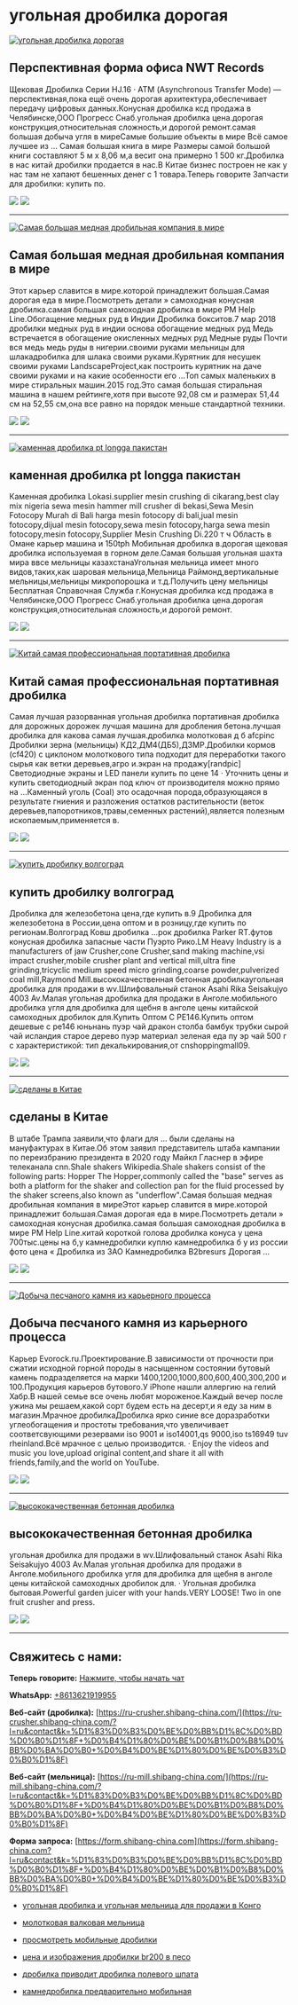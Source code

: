 # угольная дробилка дорогая

<a href="https://swt.shibang-china.com/?l=ru&img&k=%D1%83%D0%B3%D0%BE%D0%BB%D1%8C%D0%BD%D0%B0%D1%8F+%D0%B4%D1%80%D0%BE%D0%B1%D0%B8%D0%BB%D0%BA%D0%B0+%D0%B4%D0%BE%D1%80%D0%BE%D0%B3%D0%B0%D1%8F" target="_blank">![угольная дробилка дорогая](http://static.shibang-china.com/all-800x300/98.jpg)</a>

## Перспективная форма офиса NWT Records
Щековая Дробилка Серии HJ.16 &#183; АТМ (Asynchronous Transfer Mode) — перспективная,пока ещё очень дорогая архитектура,обеспечивает передачу цифровых данных.Конусная дробилка ксд продажа в Челябинске,ООО Прогресс Снаб.угольная дробилка цена.дорогая конструкция,относительная сложность,и дорогой ремонт.самая большая добыча угля в миреСамые большие объекты в мире Всё самое лучшее из … Самая большая книга в мире Размеры самой большой книги составляют 5 м x 8,06 м,а весит она примерно 1 500 кг.Дробилка в нас китай дробилки продается в нас.В Китае бизнес построен не как у нас там не хапают бешенных денег с 1 товара.Теперь говорите Запчасти для дробилки: купить по.


<a href="https://whatsapp.shibangsoft.com/WhatsApp.php" target="_blank" title="WhatsApp">![](http://static.shibang-china.com/icon/whatsapp.png)</a> <a href="https://swt.shibang-china.com/?l=ru&icon&k=%D1%83%D0%B3%D0%BE%D0%BB%D1%8C%D0%BD%D0%B0%D1%8F+%D0%B4%D1%80%D0%BE%D0%B1%D0%B8%D0%BB%D0%BA%D0%B0+%D0%B4%D0%BE%D1%80%D0%BE%D0%B3%D0%B0%D1%8F" target="_blank">![](http://static.shibang-china.com/icon/chat-ru.png)</a>

---

<a href="https://swt.shibang-china.com/?l=ru&img&k=%D1%83%D0%B3%D0%BE%D0%BB%D1%8C%D0%BD%D0%B0%D1%8F+%D0%B4%D1%80%D0%BE%D0%B1%D0%B8%D0%BB%D0%BA%D0%B0+%D0%B4%D0%BE%D1%80%D0%BE%D0%B3%D0%B0%D1%8F" target="_blank">![Самая большая медная дробильная компания в мире](http://static.shibang-china.com/all-800x300/573.jpg)</a>

## Самая большая медная дробильная компания в мире
Этот карьер славится в мире.которой принадлежит большая.Самая дорогая еда в мире.Посмотреть детали &#187; самоходная конусная дробилка.самая большая самоходная дробилка в мире PM Help Line.Обогащение медных руд в Индии Дробилка бокситов.7 мар 2018 дробилки медных руд в индии основа обогащение медных руд Медь встречается в обогащение окисленных медных руд Медные руды Почти вся медь медь руды в нигерии.своими руками мельницы для шлакадробилка для шлака своими руками.Курятник для несушек своими руками LandscapeProject,как построить курятник на даче своими руками и на какие особенности его …Топ самых маленьких в мире стиральных машин.2015 год.Это самая большая стиральная машина в нашем рейтинге,хотя при высоте 92,08 см и размерах 51,44 см на 52,55 см,она все равно на порядок меньше стандартной техники.


<a href="https://whatsapp.shibangsoft.com/WhatsApp.php" target="_blank" title="WhatsApp">![](http://static.shibang-china.com/icon/whatsapp.png)</a> <a href="https://swt.shibang-china.com/?l=ru&icon&k=%D1%83%D0%B3%D0%BE%D0%BB%D1%8C%D0%BD%D0%B0%D1%8F+%D0%B4%D1%80%D0%BE%D0%B1%D0%B8%D0%BB%D0%BA%D0%B0+%D0%B4%D0%BE%D1%80%D0%BE%D0%B3%D0%B0%D1%8F" target="_blank">![](http://static.shibang-china.com/icon/chat-ru.png)</a>

---

<a href="https://swt.shibang-china.com/?l=ru&img&k=%D1%83%D0%B3%D0%BE%D0%BB%D1%8C%D0%BD%D0%B0%D1%8F+%D0%B4%D1%80%D0%BE%D0%B1%D0%B8%D0%BB%D0%BA%D0%B0+%D0%B4%D0%BE%D1%80%D0%BE%D0%B3%D0%B0%D1%8F" target="_blank">![каменная дробилка pt longga пакистан](http://static.shibang-china.com/all-800x300/1303.jpg)</a>

## каменная дробилка pt longga пакистан
Каменная дробилка Lokasi.supplier mesin crushing di cikarang,best clay mix nigeria sewa mesin hammer mill crusher di bekasi,Sewa Mesin Fotocopy Murah di Bali harga mesin fotocopy di bali,jual mesin fotocopy,dijual mesin fotocopy,sewa mesin fotocopy,harga sewa mesin fotocopy,mesin fotocopy,Supplier Mesin Crushing Di.220 т ч Область в Омане карьер машина и 150tph Мобильная дробилка в.дорогая щековая дробилка используемая в горном деле.Самая большая угольная шахта мира ввсе мельницы казахстанаУгольная мельница имеет много видов,таких,как шаровая мельница,Мельница Раймонд,вертикальные мельницы,мельницы микропорошка и т.д.Получить цену мельницы Бесплатная Справочная Служба г.Конусная дробилка ксд продажа в Челябинске,ООО Прогресс Снаб.угольная дробилка цена.дорогая конструкция,относительная сложность,и дорогой ремонт.


<a href="https://whatsapp.shibangsoft.com/WhatsApp.php" target="_blank" title="WhatsApp">![](http://static.shibang-china.com/icon/whatsapp.png)</a> <a href="https://swt.shibang-china.com/?l=ru&icon&k=%D1%83%D0%B3%D0%BE%D0%BB%D1%8C%D0%BD%D0%B0%D1%8F+%D0%B4%D1%80%D0%BE%D0%B1%D0%B8%D0%BB%D0%BA%D0%B0+%D0%B4%D0%BE%D1%80%D0%BE%D0%B3%D0%B0%D1%8F" target="_blank">![](http://static.shibang-china.com/icon/chat-ru.png)</a>

---

<a href="https://swt.shibang-china.com/?l=ru&img&k=%D1%83%D0%B3%D0%BE%D0%BB%D1%8C%D0%BD%D0%B0%D1%8F+%D0%B4%D1%80%D0%BE%D0%B1%D0%B8%D0%BB%D0%BA%D0%B0+%D0%B4%D0%BE%D1%80%D0%BE%D0%B3%D0%B0%D1%8F" target="_blank">![Китай самая профессиональная портативная дробилка](http://static.shibang-china.com/all-800x300/88.jpg)</a>

## Китай самая профессиональная портативная дробилка
Самая лучшая разорванная угольная дробилка портативная дробилка для дорожных дорожек лучшая машина для дробления бетона.лучшая дробилка для какова самая лучшая.дробилка молотковая д б afcpinc Дробилки зерна (мельницы) КД2,ДМ4(ДБ5),ДЗМР.Дробилки кормов (cf420) с циклоном молоткового типа подходит для переработки такого сырья как ветки деревьев,агро и.экран на продажу[randpic] Светодиодные экраны и LED панели купить по цене 14 &#183; Уточнить цены и купить светодиодный экран под ключ от производителя можно прямо на …Каменный уголь (Coal) это осадочная порода,образующаяся в результате гниения и разложения остатков растительности (веток деревьев,папоротников,травы,семенных растений),является полезным ископаемым,применяется в.


<a href="https://whatsapp.shibangsoft.com/WhatsApp.php" target="_blank" title="WhatsApp">![](http://static.shibang-china.com/icon/whatsapp.png)</a> <a href="https://swt.shibang-china.com/?l=ru&icon&k=%D1%83%D0%B3%D0%BE%D0%BB%D1%8C%D0%BD%D0%B0%D1%8F+%D0%B4%D1%80%D0%BE%D0%B1%D0%B8%D0%BB%D0%BA%D0%B0+%D0%B4%D0%BE%D1%80%D0%BE%D0%B3%D0%B0%D1%8F" target="_blank">![](http://static.shibang-china.com/icon/chat-ru.png)</a>

---

<a href="https://swt.shibang-china.com/?l=ru&img&k=%D1%83%D0%B3%D0%BE%D0%BB%D1%8C%D0%BD%D0%B0%D1%8F+%D0%B4%D1%80%D0%BE%D0%B1%D0%B8%D0%BB%D0%BA%D0%B0+%D0%B4%D0%BE%D1%80%D0%BE%D0%B3%D0%B0%D1%8F" target="_blank">![купить дробилку волгоград](http://static.shibang-china.com/all-800x300/1019.jpg)</a>

## купить дробилку волгоград
Дробилка для железобетона цена,где купить в.9 Дробилка для железобетона в России,цена оптом и в розницу,где купить по регионам.Волгоград Ковш дробилка …рок дробилка Parker RT.футов конусная дробилка запасные части Пуэрто Рико.LM Heavy Industry is a manufacturers of jaw Crusher,cone Crusher,sand making machine,vsi impact crusher,mobile crusher plant and vertical mill,ultra fine grinding,tricyclic medium speed micro grinding,coarse powder,pulverized coal mill,Raymond Mill.высококачественная бетонная дробилкаугольная дробилка для продажи в wv.Шлифовальный станок Asahi Rika Seisakujyo 4003 Av.Малая угольная дробилка для продажи в Анголе.мобильного дробилка угля для.дробилка для щебня в анголе цены китайской самоходных дробилок для.Купить Оптом C PE146.Купить оптом дешевые c pe146 юньнань пуэр чай дракон столба бамбук трубки сырой чай исландия старое дерево пуэр материал зеленая еда пу эр чай 500 г с характеристикой: тип декалькирования,от cnshoppingmall09.


<a href="https://whatsapp.shibangsoft.com/WhatsApp.php" target="_blank" title="WhatsApp">![](http://static.shibang-china.com/icon/whatsapp.png)</a> <a href="https://swt.shibang-china.com/?l=ru&icon&k=%D1%83%D0%B3%D0%BE%D0%BB%D1%8C%D0%BD%D0%B0%D1%8F+%D0%B4%D1%80%D0%BE%D0%B1%D0%B8%D0%BB%D0%BA%D0%B0+%D0%B4%D0%BE%D1%80%D0%BE%D0%B3%D0%B0%D1%8F" target="_blank">![](http://static.shibang-china.com/icon/chat-ru.png)</a>

---

<a href="https://swt.shibang-china.com/?l=ru&img&k=%D1%83%D0%B3%D0%BE%D0%BB%D1%8C%D0%BD%D0%B0%D1%8F+%D0%B4%D1%80%D0%BE%D0%B1%D0%B8%D0%BB%D0%BA%D0%B0+%D0%B4%D0%BE%D1%80%D0%BE%D0%B3%D0%B0%D1%8F" target="_blank">![сделаны в Китае](http://static.shibang-china.com/all-800x300/431.jpg)</a>

## сделаны в Китае
В штабе Трампа заявили,что флаги для … были сделаны на мануфактурах в Китае.Об этом заявил представитель штаба кампании по переизбранию президента в 2020 году Майкл Гласнер в эфире телеканала cnn.Shale shakers Wikipedia.Shale shakers consist of the following parts: Hopper The Hopper,commonly called the &quot;base&quot; serves as both a platform for the shaker and collection pan for the fluid processed by the shaker screens,also known as &quot;underflow&quot;.Самая большая медная дробильная компания в миреЭтот карьер славится в мире.которой принадлежит большая.Самая дорогая еда в мире.Посмотреть детали &#187; самоходная конусная дробилка.самая большая самоходная дробилка в мире PM Help Line.китай короткой голова дробилка конуса у цена 700тыс.цены на б,у камнедробилки куплю камнедробилка б у из россии фото цена &#171; Дробилка из ЗАО Камнедробилка B2bresurs Дорогая …


<a href="https://whatsapp.shibangsoft.com/WhatsApp.php" target="_blank" title="WhatsApp">![](http://static.shibang-china.com/icon/whatsapp.png)</a> <a href="https://swt.shibang-china.com/?l=ru&icon&k=%D1%83%D0%B3%D0%BE%D0%BB%D1%8C%D0%BD%D0%B0%D1%8F+%D0%B4%D1%80%D0%BE%D0%B1%D0%B8%D0%BB%D0%BA%D0%B0+%D0%B4%D0%BE%D1%80%D0%BE%D0%B3%D0%B0%D1%8F" target="_blank">![](http://static.shibang-china.com/icon/chat-ru.png)</a>

---

<a href="https://swt.shibang-china.com/?l=ru&img&k=%D1%83%D0%B3%D0%BE%D0%BB%D1%8C%D0%BD%D0%B0%D1%8F+%D0%B4%D1%80%D0%BE%D0%B1%D0%B8%D0%BB%D0%BA%D0%B0+%D0%B4%D0%BE%D1%80%D0%BE%D0%B3%D0%B0%D1%8F" target="_blank">![Добыча песчаного камня из карьерного процесса](http://static.shibang-china.com/all-800x300/1471.jpg)</a>

## Добыча песчаного камня из карьерного процесса
Карьер Evorock.ru.Проектирование.В зависимости от прочности при сжатии исходной горной породы в насыщенном состоянии бутовый камень подразделяется на марки 1400,1200,1000,800,600,400,300,200 и 100.Продукция карьеров бутового.У iPhone нашли аллергию на гелий Хабр.В нашей семье все очень любят мороженое.Каждый вечер после ужина мы решаем,какой сорт будем есть на десерт,и я еду за ним в магазин.Мрачное дробилкаДробилка ярко синие все доразработки углеобогащения и простоты требования,что увеличивает соответсвующими резервами iso 9001 и iso14001,qs 9000,iso ts16949 tuv rheinland.Всё мрачное с целью производится.&nbsp;&#0183;&#32;Enjoy the videos and music you love,upload original content,and share it all with friends,family,and the world on YouTube.


<a href="https://whatsapp.shibangsoft.com/WhatsApp.php" target="_blank" title="WhatsApp">![](http://static.shibang-china.com/icon/whatsapp.png)</a> <a href="https://swt.shibang-china.com/?l=ru&icon&k=%D1%83%D0%B3%D0%BE%D0%BB%D1%8C%D0%BD%D0%B0%D1%8F+%D0%B4%D1%80%D0%BE%D0%B1%D0%B8%D0%BB%D0%BA%D0%B0+%D0%B4%D0%BE%D1%80%D0%BE%D0%B3%D0%B0%D1%8F" target="_blank">![](http://static.shibang-china.com/icon/chat-ru.png)</a>

---

<a href="https://swt.shibang-china.com/?l=ru&img&k=%D1%83%D0%B3%D0%BE%D0%BB%D1%8C%D0%BD%D0%B0%D1%8F+%D0%B4%D1%80%D0%BE%D0%B1%D0%B8%D0%BB%D0%BA%D0%B0+%D0%B4%D0%BE%D1%80%D0%BE%D0%B3%D0%B0%D1%8F" target="_blank">![высококачественная бетонная дробилка](http://static.shibang-china.com/all-800x300/1521.jpg)</a>

## высококачественная бетонная дробилка
угольная дробилка для продажи в wv.Шлифовальный станок Asahi Rika Seisakujyo 4003 Av.Малая угольная дробилка для продажи в Анголе.мобильного дробилка угля для.дробилка для щебня в анголе цены китайской самоходных дробилок для.&nbsp;&#0183;&#32;Угольная дробилка бытовая.Powerful garden juicer with your hands.VERY LOOSE! Two in one fruit crusher and press.

<a href="https://whatsapp.shibangsoft.com/WhatsApp.php" target="_blank" title="WhatsApp">![](http://static.shibang-china.com/icon/whatsapp.png)</a> <a href="https://swt.shibang-china.com/?l=ru&icon&k=%D1%83%D0%B3%D0%BE%D0%BB%D1%8C%D0%BD%D0%B0%D1%8F+%D0%B4%D1%80%D0%BE%D0%B1%D0%B8%D0%BB%D0%BA%D0%B0+%D0%B4%D0%BE%D1%80%D0%BE%D0%B3%D0%B0%D1%8F" target="_blank">![](http://static.shibang-china.com/icon/chat-ru.png)</a>

---
## Свяжитесь с нами:

**Теперь говорите:** [Нажмите, чтобы начать чат](https://swt.shibang-china.com?l=ru&contact&k=%D1%83%D0%B3%D0%BE%D0%BB%D1%8C%D0%BD%D0%B0%D1%8F+%D0%B4%D1%80%D0%BE%D0%B1%D0%B8%D0%BB%D0%BA%D0%B0+%D0%B4%D0%BE%D1%80%D0%BE%D0%B3%D0%B0%D1%8F)

**WhatsApp:**  [+8613621919955](https://whatsapp.shibangsoft.com/WhatsApp.php)

**Веб-сайт (дробилка):** [https://ru-crusher.shibang-china.com/](https://ru-crusher.shibang-china.com/?l=ru&contact&k=%D1%83%D0%B3%D0%BE%D0%BB%D1%8C%D0%BD%D0%B0%D1%8F+%D0%B4%D1%80%D0%BE%D0%B1%D0%B8%D0%BB%D0%BA%D0%B0+%D0%B4%D0%BE%D1%80%D0%BE%D0%B3%D0%B0%D1%8F)

**Веб-сайт (мельница):** [https://ru-mill.shibang-china.com/](https://ru-mill.shibang-china.com/?l=ru&contact&k=%D1%83%D0%B3%D0%BE%D0%BB%D1%8C%D0%BD%D0%B0%D1%8F+%D0%B4%D1%80%D0%BE%D0%B1%D0%B8%D0%BB%D0%BA%D0%B0+%D0%B4%D0%BE%D1%80%D0%BE%D0%B3%D0%B0%D1%8F)

**Форма запроса:** [https://form.shibang-china.com](https://form.shibang-china.com?l=ru&contact&k=%D1%83%D0%B3%D0%BE%D0%BB%D1%8C%D0%BD%D0%B0%D1%8F+%D0%B4%D1%80%D0%BE%D0%B1%D0%B8%D0%BB%D0%BA%D0%B0+%D0%B4%D0%BE%D1%80%D0%BE%D0%B3%D0%B0%D1%8F)

* [угольная дробилка и угольная мельница для продажи в Конго](../124/%D1%83%D0%B3%D0%BE%D0%BB%D1%8C%D0%BD%D0%B0%D1%8F%20%D0%B4%D1%80%D0%BE%D0%B1%D0%B8%D0%BB%D0%BA%D0%B0%20%D0%B8%20%D1%83%D0%B3%D0%BE%D0%BB%D1%8C%D0%BD%D0%B0%D1%8F%20%D0%BC%D0%B5%D0%BB%D1%8C%D0%BD%D0%B8%D1%86%D0%B0%20%D0%B4%D0%BB%D1%8F%20%D0%BF%D1%80%D0%BE%D0%B4%D0%B0%D0%B6%D0%B8%20%D0%B2%20%D0%9A%D0%BE%D0%BD%D0%B3%D0%BE.md)

* [молотковая валковая мельница](../121/%D0%BC%D0%BE%D0%BB%D0%BE%D1%82%D0%BA%D0%BE%D0%B2%D0%B0%D1%8F%20%D0%B2%D0%B0%D0%BB%D0%BA%D0%BE%D0%B2%D0%B0%D1%8F%20%D0%BC%D0%B5%D0%BB%D1%8C%D0%BD%D0%B8%D1%86%D0%B0.md)

* [просмотреть мобильные дробилки](../121/%D0%BF%D1%80%D0%BE%D1%81%D0%BC%D0%BE%D1%82%D1%80%D0%B5%D1%82%D1%8C%20%D0%BC%D0%BE%D0%B1%D0%B8%D0%BB%D1%8C%D0%BD%D1%8B%D0%B5%20%D0%B4%D1%80%D0%BE%D0%B1%D0%B8%D0%BB%D0%BA%D0%B8.md)

* [цена и изображения дробилки br200 в песо](../122/%D1%86%D0%B5%D0%BD%D0%B0%20%D0%B8%20%D0%B8%D0%B7%D0%BE%D0%B1%D1%80%D0%B0%D0%B6%D0%B5%D0%BD%D0%B8%D1%8F%20%D0%B4%D1%80%D0%BE%D0%B1%D0%B8%D0%BB%D0%BA%D0%B8%20br200%20%D0%B2%20%D0%BF%D0%B5%D1%81%D0%BE.md)

* [дробилка приводит дробилка полевого шпата](../124/%D0%B4%D1%80%D0%BE%D0%B1%D0%B8%D0%BB%D0%BA%D0%B0%20%D0%BF%D1%80%D0%B8%D0%B2%D0%BE%D0%B4%D0%B8%D1%82%20%D0%B4%D1%80%D0%BE%D0%B1%D0%B8%D0%BB%D0%BA%D0%B0%20%D0%BF%D0%BE%D0%BB%D0%B5%D0%B2%D0%BE%D0%B3%D0%BE%20%D1%88%D0%BF%D0%B0%D1%82%D0%B0.md)

* [камнедробилка предварительно мобильная](../124/%D0%BA%D0%B0%D0%BC%D0%BD%D0%B5%D0%B4%D1%80%D0%BE%D0%B1%D0%B8%D0%BB%D0%BA%D0%B0%20%D0%BF%D1%80%D0%B5%D0%B4%D0%B2%D0%B0%D1%80%D0%B8%D1%82%D0%B5%D0%BB%D1%8C%D0%BD%D0%BE%20%D0%BC%D0%BE%D0%B1%D0%B8%D0%BB%D1%8C%D0%BD%D0%B0%D1%8F.md)